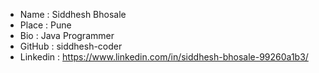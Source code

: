  - Name : Siddhesh Bhosale
 - Place : Pune
 - Bio : Java Programmer
 - GitHub : siddhesh-coder
 - Linkedin : https://www.linkedin.com/in/siddhesh-bhosale-99260a1b3/
